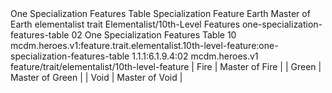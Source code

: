 <ability>
  <name>One Specialization Features Table</name>
  <keywords>
    <keyword>Specialization</keyword>
  </keywords>
  <type>Feature</type>
  <distance>Earth</distance>
  <target>Master of Earth</target>
  <metadata>
    <class>elementalist</class>
    <feature_type>trait</feature_type>
    <file_dpath>Elementalist/10th-Level Features</file_dpath>
    <item_id>one-specialization-features-table</item_id>
    <item_index>02</item_index>
    <item_name>One Specialization Features Table</item_name>
    <level>10</level>
    <scc>mcdm.heroes.v1:feature.trait.elementalist.10th-level-feature:one-specialization-features-table</scc>
    <scdc>1.1.1:6.1.9.4:02</scdc>
    <source>mcdm.heroes.v1</source>
    <type>feature/trait/elementalist/10th-level-feature</type>
  </metadata>
  <effects>
    <effect type="mundane">| Fire           | Master of Fire  |
| Green          | Master of Green |
| Void           | Master of Void  |</effect>
  </effects>
</ability>
